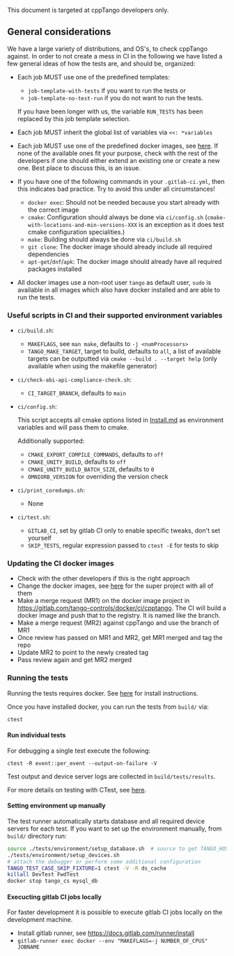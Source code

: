 This document is targeted at cppTango developers only.

## General considerations

We have a large variety of distributions, and OS's, to check cppTango against.
In order to not create a mess in CI in the following we have listed a few
general ideas of how the tests are, and should be, organized:

- Each job MUST use one of the predefined templates:
  - `job-template-with-tests` if you want to run the tests or
  - `job-template-no-test-run` if you do not want to run the tests.

  If you have been longer with us, the variable `RUN_TESTS` has been replaced by this
  job template selection.
- Each job MUST inherit the global list of variables via `<<: *variables`
- Each job MUST use one of the predefined docker images, see [here]( https://gitlab.com/tango-controls/docker/ci/cpptango).
  If none of the available ones fit your purpose, check with the rest of the
  developers if one should either extend an existing one or create a new one.
  Best place to discuss this, is an issue.
- If you have one of the following commands in your `.gitlab-ci.yml`, then this
  indicates bad practice.  Try to avoid this under all circumstances!
  - `docker exec`: Should not be needed because you start already with the correct image
  - `cmake`: Configuration should always be done via `ci/config.sh`
    (`cmake-with-locations-and-min-versions-XXX` is an exception as it does test cmake configuration specialities.)
  - `make`: Building should always be done via `ci/build.sh`
  - `git clone`: The docker image should already include all required dependencies
  - `apt-get`/`dnf`/`apk`: The docker image should already have all required
    packages installed
- All docker images use a non-root user `tango` as default user, `sudo` is
  available in all images which also have docker installed and are able to run the tests.

### Useful scripts in CI and their supported environment variables

- `ci/build.sh`:

   - `MAKEFLAGS`, see `man make`, defaults to `-j <numProcessors>`
   - `TANGO_MAKE_TARGET`, target to build, defaults to `all`, a list of
     available targets can be outputted via `cmake --build . --target help`
     (only available when using the makefile generator)

- `ci/check-abi-api-compliance-check.sh`:

   - `CI_TARGET_BRANCH`, defaults to `main`

- `ci/config.sh`:

   This script accepts all cmake options listed in [Install.md](./Install.md)
   as environment variables and will pass them to cmake.

   Additionally supported:
     - `CMAKE_EXPORT_COMPILE_COMMANDS`, defaults to `off`
     - `CMAKE_UNITY_BUILD`, defaults to `off`
     - `CMAKE_UNITY_BUILD_BATCH_SIZE`, defaults to `0`
     - `OMNIORB_VERSION` for overriding the version check

- `ci/print_coredumps.sh`:

   - None

- `ci/test.sh`:

   - `GITLAB_CI`, set by gitlab CI only to enable specific tweaks, don't set yourself
   - `SKIP_TESTS`, regular expression passed to `ctest -E` for tests to skip

### Updating the CI docker images

- Check with the other developers if this is the right approach
- Change the docker images, see
  [here](https://gitlab.com/tango-controls/docker/ci/cpptango/super) for the
  super project with all of them
- Make a merge request (MR1) on the docker image project in
  https://gitlab.com/tango-controls/docker/ci/cpptango. The CI will build a
  docker image and push that to the registry. It is named like the branch.
- Make a merge request (MR2) against cppTango and use the branch of MR1
- Once review has passed on MR1 and MR2, get MR1 merged and tag the repo
- Update MR2 to point to the newly created tag
- Pass review again and get MR2 merged

### Running the tests

Running the tests requires docker. See
[here](https://docs.docker.com/engine/install) for install instructions.

Once you have installed docker, you can run the tests from `build/` via:

```bash
ctest
```

#### Run individual tests

For debugging a single test execute the following:

```
ctest -R event::per_event --output-on-failure -V
```

Test output and device server logs are collected in `build/tests/results`.

For more details on testing with CTest, see [here](https://cmake.org/Wiki/CMake/Testing_With_CTest).

#### Setting environment up manually

The test runner automatically starts database and all required
device servers for each test. If you want to set up the environment
manually, from `build/` directory run:

```bash
source ./tests/environment/setup_database.sh  # source to get TANGO_HOST
./tests/environment/setup_devices.sh
# attach the debugger or perform some additional configuration
TANGO_TEST_CASE_SKIP_FIXTURE=1 ctest -V -R ds_cache
killall DevTest FwdTest
docker stop tango_cs mysql_db
```

#### Execucting gitlab CI jobs locally

For faster development it is possible to execute gitlab CI jobs locally on the development machine.

* Install gitlab runner, see https://docs.gitlab.com/runner/install
* `gitlab-runner exec docker --env "MAKEFLAGS=-j NUMBER_OF_CPUS" JOBNAME`
